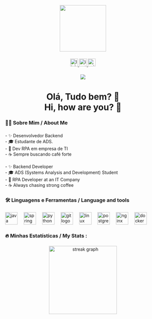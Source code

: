 <div align="center">
  <img height="150" src="https://media4.giphy.com/media/v1.Y2lkPTc5MGI3NjExNGs0d3Y1NXRrZGU5bGVjaHVhenl6N3J0ZmF4czBndGV4b2xnMHI3cSZlcD12MV9pbnRlcm5hbF9naWZfYnlfaWQmY3Q9Zw/78XCFBGOlS6keY1Bil/giphy.gif"  />
</div>

###

<div align="center">
  <a href="https://www.linkedin.com/in/tibaesdaniell" target="_blank">
    <img src="https://img.shields.io/static/v1?message=LinkedIn&logo=linkedin&label=&color=0077B5&logoColor=white&labelColor=&style=for-the-badge" height="25" alt="linkedin logo"  />
  </a>
  <a href="https://www.instagram.com/daniel.tibaes" target="_blank">
    <img src="https://img.shields.io/static/v1?message=Instagram&logo=instagram&label=&color=E4405F&logoColor=white&labelColor=&style=for-the-badge" height="25" alt="instagram logo"  />
  </a>
  <a href="tibaes.daniel@outlook.com.br" target="_blank">
    <img src="https://img.shields.io/static/v1?message=Outlook&logo=microsoft-outlook&label=&color=0078D4&logoColor=white&labelColor=&style=for-the-badge" height="25" alt="microsoft-outlook logo"  />
  </a>
</div>

###

<div align="center">
  <img src="https://visitor-badge.laobi.icu/badge?page_id=DanielTibaes8080.DanielTibaes8080&"  />
</div>

###

<h1 align="center">Olá, Tudo bem? 👋<br>Hi, how are you? 👋</h1>

###

<h3 align="left">👩‍💻  Sobre Mim / About Me</h3>

###

<p align="left">- ✨ Desenvolvedor Backend<br>- 🎓 Estudante de ADS.<br>- 🤖 Dev RPA em empresa de TI<br>- ☕ Sempre buscando café forte<br><br>- ✨ Backend Developer<br>- 🎓 ADS (Systems Analysis and Development) Student<br>- 🤖 RPA Developer at an IT Company<br>- ☕ Always chasing strong coffee</p>

###

<h3 align="left">🛠 Linguagens e Ferramentas / Language and tools</h3>

###

<div align="left">
  <img src="https://cdn.jsdelivr.net/gh/devicons/devicon/icons/java/java-original.svg" height="40" alt="java logo"  />
  <img width="12" />
  <img src="https://cdn.jsdelivr.net/gh/devicons/devicon/icons/spring/spring-original.svg" height="40" alt="spring logo"  />
  <img width="12" />
  <img src="https://cdn.jsdelivr.net/gh/devicons/devicon/icons/python/python-original.svg" height="40" alt="python logo"  />
  <img width="12" />
  <img src="https://cdn.jsdelivr.net/gh/devicons/devicon/icons/git/git-original.svg" height="40" alt="git logo"  />
  <img width="12" />
  <img src="https://cdn.jsdelivr.net/gh/devicons/devicon/icons/linux/linux-original.svg" height="40" alt="linux logo"  />
  <img width="12" />
  <img src="https://cdn.jsdelivr.net/gh/devicons/devicon/icons/postgresql/postgresql-original.svg" height="40" alt="postgresql logo"  />
  <img width="12" />
  <img src="https://cdn.jsdelivr.net/gh/devicons/devicon/icons/nginx/nginx-original.svg" height="40" alt="nginx logo"  />
  <img width="12" />
  <img src="https://cdn.jsdelivr.net/gh/devicons/devicon/icons/docker/docker-plain-wordmark.svg" height="40" alt="docker logo"  />
</div>

###

<h3 align="left">🔥 Minhas Estatísticas / My Stats :</h3>

###

<div align="center">
  <img src="https://streak-stats.demolab.com?user=DanielTibaes8080&locale=en&mode=daily&theme=dark&hide_border=false&border_radius=5&order=3" height="220" alt="streak graph"  />
</div>

###
